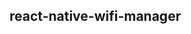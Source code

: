 
react-native-wifi-manager
-------------------------

<uses-permission android:name="android.permission.ACCESS_WIFI_STATE" />